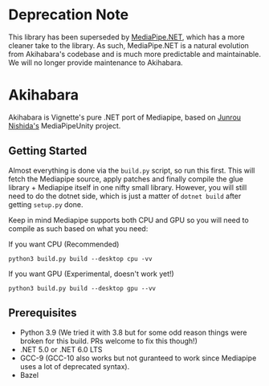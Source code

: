# Deprecation Note

This library has been superseded by [MediaPipe.NET](https://github.com/vignetteapp/MediaPipe.NET), which has a more cleaner take to the library. As such, MediaPipe.NET
is a natural evolution from Akihabara's codebase and is much more predictable and maintainable. We will no longer provide maintenance to Akihabara.

# Akihabara

Akihabara is Vignette's pure .NET port of Mediapipe, based on [Junrou Nishida's](https://github.com/homuler) MediaPipeUnity project.

## Getting Started

Almost everything is done via the `build.py` script, so run this first. This will fetch the Mediapipe source, apply patches and finally compile the glue library + Mediapipe itself in one nifty small library. However, you will still need to do the dotnet side, which is just a matter of `dotnet build` after getting `setup.py` done.

Keep in mind Mediapipe supports both CPU and GPU so you will need to compile as such based on what you need:

If you want CPU (Recommended)

```
python3 build.py build --desktop cpu -vv
```

If you want GPU (Experimental, doesn't work yet!)

```
python3 build.py build --desktop gpu --vv
```

## Prerequisites

- Python 3.9 (We tried it with 3.8 but for some odd reason things were broken for this build. PRs welcome to fix this though!)
- .NET 5.0 or .NET 6.0 LTS
- GCC-9 (GCC-10 also works but not guranteed to work since Mediapipe uses a lot of deprecated syntax).
- Bazel
